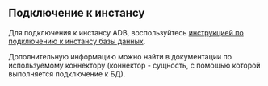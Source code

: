 ## Подключение к инстансу

Для подключения к инстансу ADB, воспользуйтесь [инструкцией по подключению к инстансу базы данных](../../../../dbaas/dbaas-start/db-connect/).

Дополнительную информацию можно найти в документации по используемому коннектору (коннектор - сущность, с помощью которой выполняется подключение к БД).
